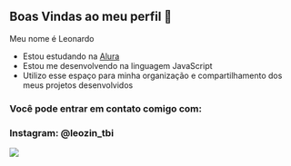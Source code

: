 ## Boas Vindas ao meu perfil 💠

Meu nome é Leonardo

- Estou estudando na [Alura](https://www.alura.com.br)
- Estou me desenvolvendo na linguagem JavaScript
- Utilizo esse espaço para minha organização e compartilhamento dos meus projetos desenvolvidos

### Você pode entrar em contato comigo com:

### Instagram: @leozin_tbi

![](https://media.tenor.com/b4ma74q0qL8AAAAM/your-welcome.gif)
